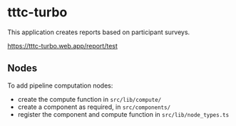 # tttc-turbo

This application creates reports based on participant surveys.

https://tttc-turbo.web.app/report/test

## Nodes

To add pipeline computation nodes:

- create the compute function in `src/lib/compute/`
- create a component as required, in `src/components/`
- register the component and compute function in `src/lib/node_types.ts`
